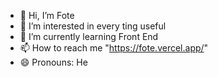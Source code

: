 - 👋 Hi, I’m Fote
- 👀 I’m interested in every ting useful
- 🌱 I’m currently learning Front End
- 📫 How to reach me "https://fote.vercel.app/"
- 😄 Pronouns: He
